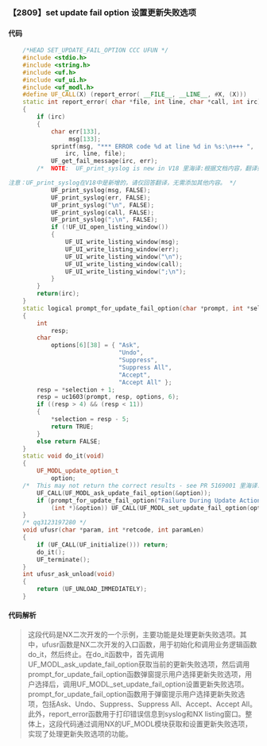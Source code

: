 ### 【2809】set update fail option 设置更新失败选项

#### 代码

```cpp
    /*HEAD SET_UPDATE_FAIL_OPTION CCC UFUN */  
    #include <stdio.h>  
    #include <string.h>  
    #include <uf.h>  
    #include <uf_ui.h>  
    #include <uf_modl.h>  
    #define UF_CALL(X) (report_error( __FILE__, __LINE__, #X, (X)))  
    static int report_error( char *file, int line, char *call, int irc)  
    {  
        if (irc)  
        {  
            char err[133],  
                 msg[133];  
            sprintf(msg, "*** ERROR code %d at line %d in %s:\n+++ ",  
                irc, line, file);  
            UF_get_fail_message(irc, err);  
        /*  NOTE:  UF_print_syslog is new in V18 里海译:根据文档内容，翻译如下：

注意：UF_print_syslog在V18中是新增的，请仅回答翻译，无需添加其他内容。 */  
            UF_print_syslog(msg, FALSE);  
            UF_print_syslog(err, FALSE);  
            UF_print_syslog("\n", FALSE);  
            UF_print_syslog(call, FALSE);  
            UF_print_syslog(";\n", FALSE);  
            if (!UF_UI_open_listing_window())  
            {  
                UF_UI_write_listing_window(msg);  
                UF_UI_write_listing_window(err);  
                UF_UI_write_listing_window("\n");  
                UF_UI_write_listing_window(call);  
                UF_UI_write_listing_window(";\n");  
            }  
        }  
        return(irc);  
    }  
    static logical prompt_for_update_fail_option(char *prompt, int *selection)  
    {  
        int  
            resp;  
        char  
            options[6][38] = { "Ask",  
                               "Undo",  
                               "Suppress",  
                               "Suppress All",  
                               "Accept",  
                               "Accept All" };  
        resp = *selection + 1;  
        resp = uc1603(prompt, resp, options, 6);  
        if ((resp > 4) && (resp < 11))  
        {  
            *selection = resp - 5;  
            return TRUE;  
        }  
        else return FALSE;  
    }  
    static void do_it(void)  
    {  
        UF_MODL_update_option_t  
            option;  
    /*  This may not return the correct results - see PR 5169001 里海译:这可能不会返回正确的结果 - 请参阅 PR 5169001。 */  
        UF_CALL(UF_MODL_ask_update_fail_option(&option));  
        if (prompt_for_update_fail_option("Failure During Update Action",  
            (int *)&option)) UF_CALL(UF_MODL_set_update_fail_option(option));  
    }  
    /* qq3123197280 */  
    void ufusr(char *param, int *retcode, int paramLen)  
    {  
        if (UF_CALL(UF_initialize())) return;  
        do_it();  
        UF_terminate();  
    }  
    int ufusr_ask_unload(void)  
    {  
        return (UF_UNLOAD_IMMEDIATELY);  
    }

```

#### 代码解析

> 这段代码是NX二次开发的一个示例，主要功能是处理更新失败选项。其中，ufusr函数是NX二次开发的入口函数，用于初始化和调用业务逻辑函数do_it，然后终止。在do_it函数中，首先调用UF_MODL_ask_update_fail_option获取当前的更新失败选项，然后调用prompt_for_update_fail_option函数弹窗提示用户选择更新失败选项，用户选择后，调用UF_MODL_set_update_fail_option设置更新失败选项。prompt_for_update_fail_option函数用于弹窗提示用户选择更新失败选项，包括Ask、Undo、Suppress、Suppress All、Accept、Accept All。此外，report_error函数用于打印错误信息到syslog和NX listing窗口。整体上，这段代码通过调用NX的UF_MODL模块获取和设置更新失败选项，实现了处理更新失败选项的功能。
>
